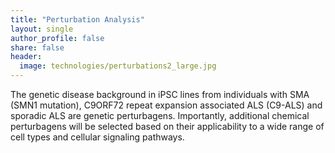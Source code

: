 ```yaml
---
title: "Perturbation Analysis"
layout: single
author_profile: false
share: false
header:
  image: technologies/perturbations2_large.jpg
---
```


The genetic disease background in iPSC lines from individuals with SMA (SMN1 mutation), C9ORF72 repeat expansion associated ALS (C9-ALS) and sporadic ALS are genetic perturbagens.  Importantly, additional chemical perturbagens will be selected based on their applicability to a wide range of cell types and cellular signaling pathways.

